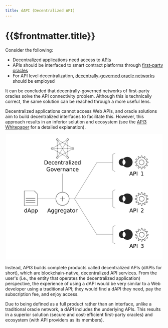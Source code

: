 ```yaml
---
title: dAPI (Decentralized API)
---
```


# {{$frontmatter.title}}

<TOC class="table-of-contents" :include-level="[2,3]" />

Consider the following:

- Decentralized applications need access to [APIs](./apis.md)
- APIs should be interfaced to smart contract platforms through
  [first-party oracles](./first-party-oracles.md)
- For API level decentralization,
  [decentrally-governed oracle networks](./decentrally-governed-oracle-networks.md)
  should be employed

It can be concluded that decentrally-governed networks of first-party oracles
solve the API connectivity problem. Although this is technically correct, the
same solution can be reached through a more useful lens.

Decentralized applications cannot access Web APIs, and oracle solutions aim to
build decentralized interfaces to facilitate this. However, this approach
results in an inferior solution and ecosystem (see the
<a href="/api3-whitepaper-v1.0.2.pdf" target="_api3-whitepaper">API3
Whitepaper</a> for a detailed explanation).

<p align="center">
  <img src="../assets/images/dapi.png" />
</p>

Instead, API3 builds complete products called decentralized APIs (dAPIs for
short), which are blockchain-native, decentralized API services. From the user's
(i.e., the entity that operates the decentralized application) perspective, the
experience of using a dAPI would be very similar to a Web developer using a
traditional API; they would find a dAPI they need, pay the subscription fee, and
enjoy access.

Due to being defined as a full product rather than an interface, unlike a
traditional oracle network, a dAPI includes the underlying APIs. This results in
a superior solution (secure and cost-efficient first-party oracles) and
ecosystem (with API providers as its members).
